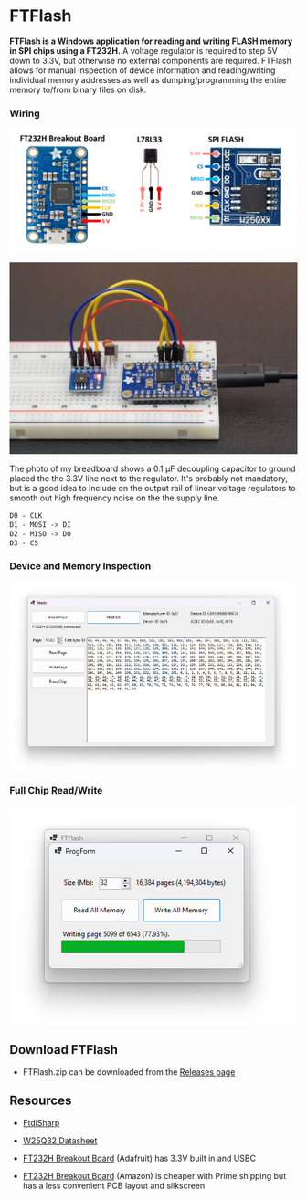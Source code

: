 # FTFlash

**FTFlash is a Windows application for reading and writing FLASH memory in SPI chips using a FT232H.** A voltage regulator is required to step 5V down to 3.3V, but otherwise no external components are required. FTFlash allows for manual inspection of device information and reading/writing individual memory addresses as well as dumping/programming the entire memory to/from binary files on disk.

### Wiring

![](dev/wiring/wiring.png)

![](dev/wiring/breadboard.jpg)

The photo of my breadboard shows a 0.1 µF decoupling capacitor to ground placed the the 3.3V line next to the regulator. It's probably not mandatory, but is a good idea to include on the output rail of linear voltage regulators to smooth out high frequency noise on the the supply line.

```
D0 - CLK
D1 - MOSI -> DI
D2 - MISO -> DO
D3 - CS
```

### Device and Memory Inspection

![](dev/screenshot.png)

### Full Chip Read/Write

![](dev/screenshot2.png)

## Download FTFlash

* FTFlash.zip can be downloaded from the [Releases page](https://github.com/swharden/FTFlash/releases/)

## Resources

* [FtdiSharp](https://github.com/swharden/FtdiSharp)

* [W25Q32 Datasheet](https://www.elinux.org/images/f/f5/Winbond-w25q32.pdf)

* [FT232H Breakout Board](https://www.adafruit.com/product/2264) (Adafruit) has 3.3V built in and USBC

* [FT232H Breakout Board](https://www.amazon.com/dp/B09KGT5TGJ/) (Amazon) is cheaper with Prime shipping but has a less convenient PCB layout and silkscreen
